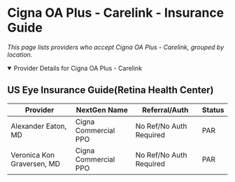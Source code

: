 # Cigna OA Plus - Carelink - Insurance Guide

*This page lists providers who accept Cigna OA Plus - Carelink, grouped by location.*

<details open><summary>Provider Details for Cigna OA Plus - Carelink</summary>

## US Eye Insurance Guide(Retina Health Center)

| Provider | NextGen Name | Referral/Auth | Status |
|----------|-------------|--------------|--------|
| Alexander Eaton, MD | Cigna Commercial PPO | No Ref/No Auth Required | PAR |
| Veronica Kon Graversen, MD | Cigna Commercial PPO | No Ref/No Auth Required | PAR |

</details>


